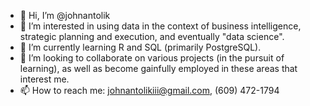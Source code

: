 - 👋 Hi, I’m @johnantolik
- 👀 I’m interested in using data in the context of business intelligence, strategic planning and execution, and eventually "data science".
- 🌱 I’m currently learning R and SQL (primarily PostgreSQL).
- 💞️ I’m looking to collaborate on various projects (in the pursuit of learning), as well as become gainfully employed in these areas that interest me.
- 📫 How to reach me: johnantolikiii@gmail.com, (609) 472-1794

<!---
johnantolik/johnantolik is a ✨ special ✨ repository because its `README.md` (this file) appears on your GitHub profile.
You can click the Preview link to take a look at your changes.
--->
